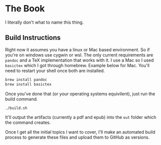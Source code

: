 # The Book

I literally don't what to name this thing.

## Build Instructions

Right now it assumes you have a linux or Mac based environment. So if you're on windows use cygwin or wsl. The only current requirements are `pandoc` and a TeX implementation that works with it. I use a Mac so I used `basictex` which I got through homebrew. Example below for Mac. You'll need to restart your shell once both are installed.

```bash
brew install pandoc
brew install basictex
```

Once you've done that (or your operating systems equivilent), just run the build command.

```bash
./build.sh
```

It'll output the artifacts (currently a pdf and epub) into the `out` folder which the command creates.

Once I get all the initial topics I want to cover, I'll make an automated build process to generate these files and upload them to GitHub as versions.
